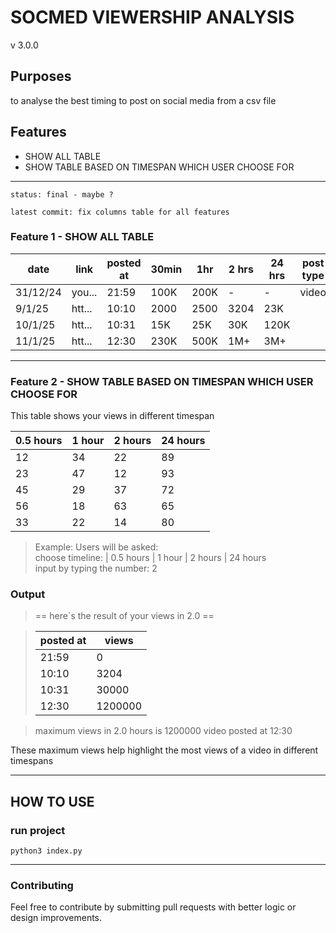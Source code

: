 # SOCMED VIEWERSHIP ANALYSIS

v 3.0.0

## Purposes

to analyse the best timing to post on social media from a csv file

## Features

- SHOW ALL TABLE
- SHOW TABLE BASED ON TIMESPAN WHICH USER CHOOSE FOR

<hr>

`status: final - maybe ?`

`latest commit: fix columns table for all features`

### Feature 1 - SHOW ALL TABLE

| date     | link   | posted at | 30min | 1hr  | 2 hrs | 24 hrs | post type |
| -------- | ------ | --------- | ----- | ---- | ----- | ------ | --------- |
| 31/12/24 | you... | 21:59     | 100K  | 200K | -     | -      | video     |
| 9/1/25   | htt... | 10:10     | 2000  | 2500 | 3204  | 23K    |           |
| 10/1/25  | htt... | 10:31     | 15K   | 25K  | 30K   | 120K   |           |
| 11/1/25  | htt... | 12:30     | 230K  | 500K | 1M+   | 3M+    |           |

---

### Feature 2 - SHOW TABLE BASED ON TIMESPAN WHICH USER CHOOSE FOR

This table shows your views in different timespan

| 0.5 hours | 1 hour | 2 hours | 24 hours |
| --------- | ------ | ------- | -------- |
| 12        | 34     | 22      | 89       |
| 23        | 47     | 12      | 93       |
| 45        | 29     | 37      | 72       |
| 56        | 18     | 63      | 65       |
| 33        | 22     | 14      | 80       |

> Example:
> Users will be asked: <br>
> choose timeline: | 0.5 hours | 1 hour | 2 hours | 24 hours <br>
> input by typing the number: 2

### Output

> == here`s the result of your views in 2.0 ==

> | posted at | views   |
> | --------- | ------- |
> | 21:59     | 0       |
> | 10:10     | 3204    |
> | 10:31     | 30000   |
> | 12:30     | 1200000 |

> maximum views in 2.0 hours is 1200000 video posted at 12:30

These maximum views help highlight the most views of a video in different timespans

<hr>

## HOW TO USE

### run project

`python3 index.py`

<hr>

### Contributing

Feel free to contribute by submitting pull requests with better logic or design improvements.

```

```
